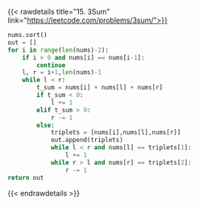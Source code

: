 {{< rawdetails title="15. 3Sum" link="https://leetcode.com/problems/3sum/">}}

```python
nums.sort()
out = []
for i in range(len(nums)-2):
    if i > 0 and nums[i] == nums[i-1]:
        continue
    l, r = i+1,len(nums)-1
    while l < r:
        t_sum = nums[i] + nums[l] + nums[r]
        if t_sum < 0:
            l += 1
        elif t_sum > 0:
            r -= 1
        else:
            triplets = [nums[i],nums[l],nums[r]]
            out.append(triplets)
            while l < r and nums[l] == triplets[1]:
                l += 1
            while r > l and nums[r] == triplets[2]:
                r -= 1
return out
```
{{< endrawdetails >}}


